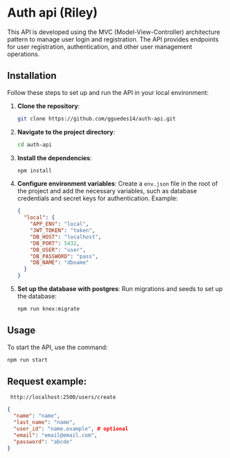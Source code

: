 # Auth api (Riley)

This API is developed using the MVC (Model-View-Controller) architecture pattern to manage user login and registration. The API provides endpoints for user registration, authentication, and other user management operations.

## Installation

Follow these steps to set up and run the API in your local environment:

1. **Clone the repository**:

   ```bash
   git clone https://github.com/gguedes14/auth-api.git
   ```

2. **Navigate to the project directory**:

   ```bash
   cd auth-api
   ```

3. **Install the dependencies**:

   ```bash
   npm install
   ```

4. **Configure environment variables**:
   Create a `env.json` file in the root of the project and add the necessary variables, such as database credentials and secret keys for authentication. Example:

   ```json
   {
     "local": {
       "APP_ENV": "local",
       "JWT_TOKEN": "token",
       "DB_HOST": "localhost",
       "DB_PORT": 5432,
       "DB_USER": "user",
       "DB_PASSWORD": "pass",
       "DB_NAME": "dbname"
     }
   }
   ```

5. **Set up the database with postgres**:
   Run migrations and seeds to set up the database:
   ```bash
   npm run knex:migrate
   ```

## Usage

To start the API, use the command:

```bash
npm run start
```

## Request example:

```url
 http://localhost:2500/users/create
```

```json
{
  "name": "name",
  "last_name": "name",
  "user_id": "name.example", # optional
  "email": "email@email.com",
  "password": "abcde"
}
```
